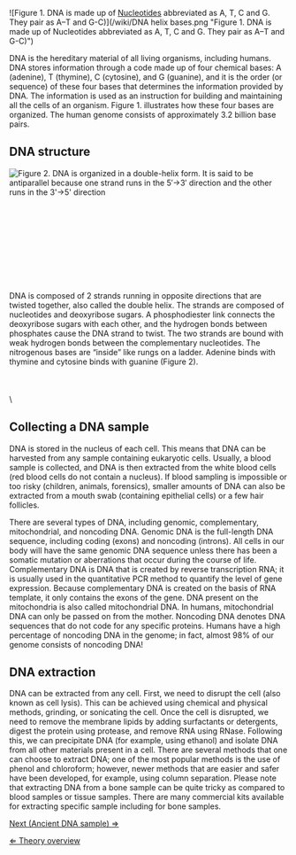 ![Figure 1. DNA is made up of [Nucleotides](https://s3-us-west-2.amazonaws.com/labster/wiki/media/Nucleotides "wikilink") abbreviated as A, T, C and G. They pair as A–T and G-C)](/wiki/DNA helix bases.png "Figure 1. DNA is made up of Nucleotides abbreviated as A, T, C and G. They pair as A–T and G-C)")

DNA is the hereditary material of all living organisms, including
humans. DNA stores information through a code made up of four chemical
bases: A (adenine), T (thymine), C (cytosine), and G (guanine), and it
is the order (or sequence) of these four bases that determines the
information provided by DNA. The information is used as an instruction
for building and maintaining all the cells of an organism. Figure 1.
illustrates how these four bases are organized. The human genome
consists of approximately 3.2 billion base pairs.

DNA structure
-------------

![Figure 2. DNA is organized in a double-helix form. It is said to be antiparallel because one strand runs in the 5′→3′ direction and the other runs in the 3'→5' direction](https://s3-us-west-2.amazonaws.com/labster/wiki/media/Dna_chemical.png "fig:Figure 2. DNA is organized in a double-helix form. It is said to be antiparallel because one strand runs in the 5′→3′ direction and the other runs in the 3'→5' direction")\
\
\
\
\
\
\
\
\
\
\
DNA is composed of 2 strands running in opposite directions that are
twisted together, also called the double helix. The strands are composed
of nucleotides and deoxyribose sugars. A phosphodiester link connects
the deoxyribose sugars with each other, and the hydrogen bonds between
phosphates cause the DNA strand to twist. The two strands are bound with
weak hydrogen bonds between the complementary nucleotides. The
nitrogenous bases are “inside” like rungs on a ladder. Adenine binds
with thymine and cytosine binds with guanine (Figure 2).\
\
\
\
\

Collecting a DNA sample
-----------------------

DNA is stored in the nucleus of each cell. This means that DNA can be
harvested from any sample containing eukaryotic cells. Usually, a blood
sample is collected, and DNA is then extracted from the white blood
cells (red blood cells do not contain a nucleus). If blood sampling is
impossible or too risky (children, animals, forensics), smaller amounts
of DNA can also be extracted from a mouth swab (containing epithelial
cells) or a few hair follicles.

There are several types of DNA, including genomic, complementary,
mitochondrial, and noncoding DNA. Genomic DNA is the full-length DNA
sequence, including coding (exons) and noncoding (introns). All cells in
our body will have the same genomic DNA sequence unless there has been a
somatic mutation or aberrations that occur during the course of life.
Complementary DNA is DNA that is created by reverse transcription RNA;
it is usually used in the quantitative PCR method to quantify the level
of gene expression. Because complementary DNA is created on the basis of
RNA template, it only contains the exons of the gene. DNA present on the
mitochondria is also called mitochondrial DNA. In humans, mitochondrial
DNA can only be passed on from the mother. Noncoding DNA denotes DNA
sequences that do not code for any specific proteins. Humans have a high
percentage of noncoding DNA in the genome; in fact, almost 98% of our
genome consists of noncoding DNA!

DNA extraction
--------------

DNA can be extracted from any cell. First, we need to disrupt the cell
(also known as cell lysis). This can be achieved using chemical and
physical methods, grinding, or sonicating the cell. Once the cell is
disrupted, we need to remove the membrane lipids by adding surfactants
or detergents, digest the protein using protease, and remove RNA using
RNase. Following this, we can precipitate DNA (for example, using
ethanol) and isolate DNA from all other materials present in a cell.
There are several methods that one can choose to extract DNA; one of the
most popular methods is the use of phenol and chloroform; however, newer
methods that are easier and safer have been developed, for example,
using column separation. Please note that extracting DNA from a bone
sample can be quite tricky as compared to blood samples or tissue
samples. There are many commercial kits available for extracting
specific sample including for bone samples.

[Next (Ancient DNA sample) ⇒](/wiki/Ancient_DNA_sample "wikilink")

[⇐ Theory overview](/wiki/NGS_Case "wikilink")


